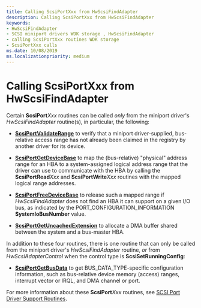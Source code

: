 ```yaml
---
title: Calling ScsiPortXxx from HwScsiFindAdapter
description: Calling ScsiPortXxx from HwScsiFindAdapter
keywords:
- HwScsiFindAdapter
- SCSI miniport drivers WDK storage , HwScsiFindAdapter
- calling ScsiPortXxx routines WDK storage
- ScsiPortXxx calls
ms.date: 10/08/2019
ms.localizationpriority: medium
---
```


# Calling ScsiPortXxx from HwScsiFindAdapter

Certain **ScsiPort**_Xxx_ routines can be called *only* from the miniport driver's *HwScsiFindAdapter* routine(s), in particular, the following:

- [**ScsiPortValidateRange**](/windows-hardware/drivers/ddi/srb/nf-srb-scsiportvalidaterange) to verify that a miniport driver-supplied, bus-relative access range has not already been claimed in the registry by another driver for its device.

- [**ScsiPortGetDeviceBase**](/windows-hardware/drivers/ddi/srb/nf-srb-scsiportgetdevicebase) to map the (bus-relative) "physical" address range for an HBA to a system-assigned logical address range that the driver can use to communicate with the HBA by calling the **ScsiPortRead**_Xxx_ and **ScsiPortWrite**_Xxx_ routines with the mapped logical range addresses.

- [**ScsiPortFreeDeviceBase**](/windows-hardware/drivers/ddi/srb/nf-srb-scsiportfreedevicebase) to release such a mapped range if *HwScsiFindAdapter* does not find an HBA it can support on a given I/O bus, as indicated by the PORT\_CONFIGURATION\_INFORMATION **SystemIoBusNumber** value.

- [**ScsiPortGetUncachedExtension**](/windows-hardware/drivers/ddi/srb/nf-srb-scsiportgetuncachedextension) to allocate a DMA buffer shared between the system and a bus-master HBA.

In addition to these four routines, there is one routine that can only be called from the miniport driver's *HwScsiFindAdapter* routine, *or* from *HwScsiAdapterControl* when the control type is **ScsiSetRunningConfig**:

- [**ScsiPortGetBusData**](/windows-hardware/drivers/ddi/srb/nf-srb-scsiportgetbusdata) to get BUS_DATA_TYPE-specific configuration information, such as bus-relative device memory (access) ranges, interrupt vector or IRQL, and DMA channel or port.

For more information about these **ScsiPort**_Xxx_ routines, see [SCSI Port Driver Support Routines](scsi-port-driver-support-routines.md).
